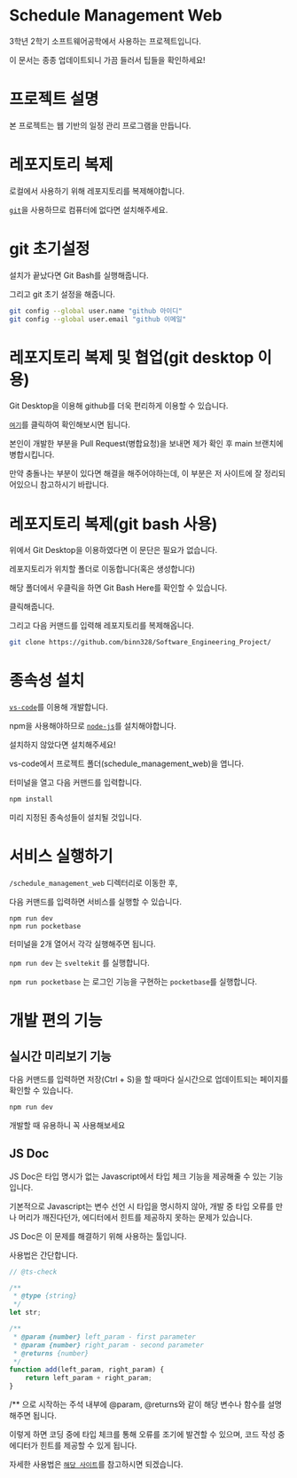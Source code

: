 # Schedule Management Web

3학년 2학기 소프트웨어공학에서 사용하는 프로젝트입니다. 

이 문서는 종종 업데이트되니 가끔 들러서 팁들을 확인하세요!

# 프로젝트 설명

본 프로젝트는 웹 기반의 일정 관리 프로그램을 만듭니다.

# 레포지토리 복제

로컬에서 사용하기 위해 레포지토리를 복제해야합니다.

[`git`](https://git-scm.com/download/win)을 사용하므로 컴퓨터에 없다면 설치해주세요.

# git 초기설정

설치가 끝났다면 Git Bash를 실행해줍니다.

그리고 git 초기 설정을 해줍니다.

```bash
git config --global user.name "github 아이디"
git config --global user.email "github 이메일"
```
# 레포지토리 복제 및 협업(git desktop 이용)

Git Desktop을 이용해 github를 더욱 편리하게 이용할 수 있습니다.

[`여기`](https://eunyoe.tistory.com/m/210)를 클릭하여 확인해보시면 됩니다.

본인이 개발한 부분을 Pull Request(병합요청)을 보내면 제가 확인 후 main 브랜치에 병합시킵니다.

만약 충돌나는 부분이 있다면 해결을 해주어야하는데, 이 부분은 저 사이트에 잘 정리되어있으니 참고하시기 바랍니다.


# 레포지토리 복제(git bash 사용)

위에서 Git Desktop을 이용하였다면 이 문단은 필요가 없습니다.

레포지토리가 위치할 폴더로 이동합니다(혹은 생성합니다)

해당 폴더에서 우클릭을 하면 Git Bash Here를 확인할 수 있습니다.

클릭해줍니다.

그리고 다음 커맨드를 입력해 레포지토리를 복제해옵니다.

```bash
git clone https://github.com/binn328/Software_Engineering_Project/
```


# 종속성 설치

[`vs-code`](https://code.visualstudio.com/download)를 이용해 개발합니다.

npm을 사용해야하므로 [`node-js`](https://nodejs.org/ko/download)를 설치해야합니다.

설치하지 않았다면 설치해주세요!

vs-code에서 프로젝트 폴더(schedule_management_web)을 엽니다.

터미널을 열고 다음 커맨드를 입력합니다.

```bash
npm install
```

미리 지정된 종속성들이 설치될 것입니다.

# 서비스 실행하기

`/schedule_management_web` 디렉터리로 이동한 후, 

다음 커맨드를 입력하면 서비스를 실행할 수 있습니다.

```shell
npm run dev
npm run pocketbase
```
터미널을 2개 열어서 각각 실행해주면 됩니다.

`npm run dev` 는 `sveltekit` 를 실행합니다.

`npm run pocketbase` 는 로그인 기능을 구현하는 `pocketbase`를 실행합니다.

# 개발 편의 기능

## 실시간 미리보기 기능

다음 커맨드를 입력하면 저장(Ctrl + S)을 할 때마다 실시간으로 업데이트되는 페이지를 확인할 수 있습니다.

```bash
npm run dev
```

개발할 때 유용하니 꼭 사용해보세요

## JS Doc

JS Doc은 타입 명시가 없는 Javascript에서 타입 체크 기능을 제공해줄 수 있는 기능입니다.

기본적으로 Javascript는 변수 선언 시 타입을 명시하지 않아, 개발 중 타입 오류를 만나 머리가 깨진다던가, 에디터에서 힌트를 제공하지 못하는 문제가 있습니다.

JS Doc은 이 문제를 해결하기 위해 사용하는 툴입니다.

사용법은 간단합니다.

```javascript
// @ts-check

/** 
 * @type {string}
 */
let str;

/**
 * @param {number} left_param - first parameter
 * @param {number} right_param - second parameter
 * @returns {number}
 */
function add(left_param, right_param) {
    return left_param + right_param;
}
```

/** 으로 시작하는 주석 내부에 @param, @returns와 같이 해당 변수나 함수를 설명해주면 됩니다.

이렇게 하면 코딩 중에 타입 체크를 통해 오류를 조기에 발견할 수 있으며, 코드 작성 중 에디터가 힌트를 제공할 수 있게 됩니다.

자세한 사용법은 [`해당 사이트`](https://poiemaweb.com/jsdoc-type-hint)를 참고하시면 되겠습니다.